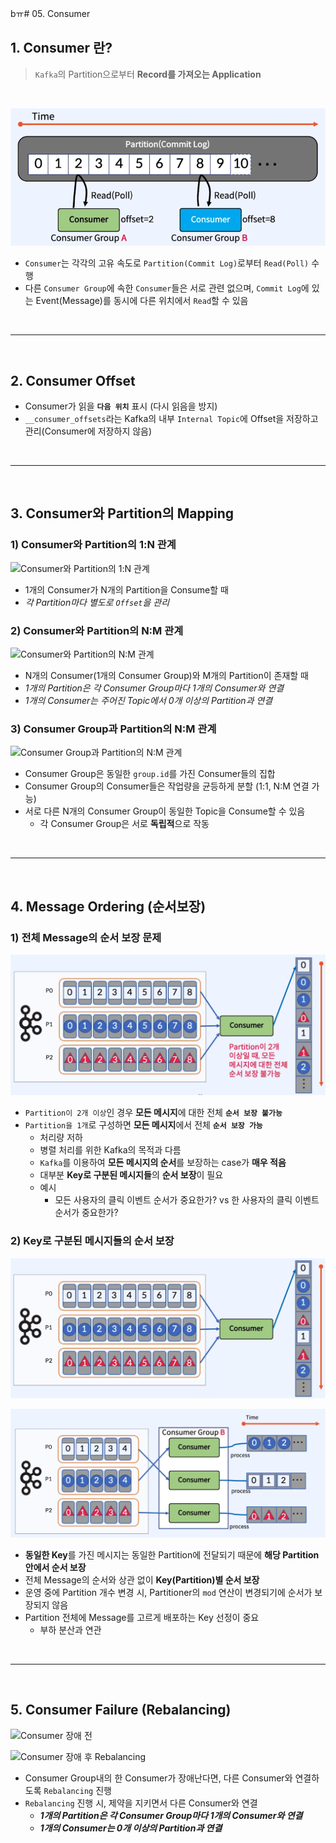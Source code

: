 bㅠ# 05. Consumer

## 1. Consumer 란?

> `Kafka`의 Partition으로부터 **Record를 가져오는 Application**

</br>

![Consumer](../img/part1/05_01_Consumer.PNG "Consumer")

- `Consumer`는 각각의 고유 속도로 `Partition(Commit Log)`로부터 `Read(Poll)` 수행
- 다른 `Consumer Group`에 속한 `Consumer`들은 서로 관련 없으며, `Commit Log`에 있는 Event(Message)를 동시에 다른 위치에서 `Read`할 수 있음

</br>

---

</br>

## 2. Consumer Offset

- Consumer가 읽을 **`다음 위치`** 표시 (다시 읽음을 방지)
- `__consumer_offsets`라는 Kafka의 내부 `Internal Topic`에 Offset을 저장하고 관리(Consumer에 저장하지 않음)

</br>

---

</br>

## 3. Consumer와 Partition의 Mapping

### 1) Consumer와 Partition의 1:N 관계

![Consumer와 Partition의 1:N 관계](../img/part1/05_02_Consumer_1대N.PNG "Consumer와 Partition의 1:N 관계")

- 1개의 Consumer가 N개의 Partition을 Consume할 때
- _각 Partition마다 별도로 `Offset`을 관리_

### 2) Consumer와 Partition의 N:M 관계

![Consumer와 Partition의 N:M 관계](../img/part1/05_03_Consumer_N대M.PNG "Consumer와 Partition의 N:M 관계")

- N개의 Consumer(1개의 Consumer Group)와 M개의 Partition이 존재할 때
- _1개의 Partition은 각 Consumer Group마다 1개의 Consumer와 연결_
- _1개의 Consumer는 주어진 Topic에서 0개 이상의 Partition과 연결_

### 3) Consumer Group과 Partition의 N:M 관계

![Consumer Group과 Partition의 N:M 관계](../img/part1/05_04_Consumer_Group_N대M.PNG "Consumer Group과 Partition의 N:M 관계")

- Consumer Group은 동일한 `group.id`를 가진 Consumer들의 집합
- Consumer Group의 Consumer들은 작업량을 균등하게 분할 (1:1, N:M 연결 가능)
- 서로 다른 N개의 Consumer Group이 동일한 Topic을 Consume할 수 있음
  - 각 Consumer Group은 서로 **독립적**으로 작동

</br>

---

</br>

## 4. Message Ordering (순서보장)

### 1) 전체 Message의 순서 보장 문제

![전체 Message에 대한 순서 보장 문제](../img/part1/05_05_Messaging_Ordering_전체순서보장_문제.PNG "전체 Message에 대한 순서 보장 문제")

- `Partition이 2개 이상`인 경우 **모든 메시지**에 대한 전체 **`순서 보장 불가능`**
- `Partition을 1개`로 구성하면 **모든 메시지**에서 전체 **`순서 보장 가능`**
  - 처리량 저하
  - 병렬 처리를 위한 Kafka의 목적과 다름
  - `Kafka`를 이용하여 **모든 메시지의 순서**를 보장하는 case가 **매우 적음**
  - 대부분 **Key로 구분된 메시지들**의 **순서 보장**이 필요
  - 예시
    - 모든 사용자의 클릭 이벤트 순서가 중요한가? vs 한 사용자의 클릭 이벤트 순서가 중요한가?

### 2) Key로 구분된 메시지들의 순서 보장

![Consumer 1개일 때 Partition별 순서 보장](../img/part1/05_07_Messaging_Ordering_순서보장.PNG "Consumer 1개일 때 Partition별 순서 보장")

![Consumer N개일 때 Partition별 순서 보장](../img/part1/05_06_Messaging_Ordering_Partition별_순서보장.PNG "Consumer N개일 때 Partition별 순서 보장")

- **동일한 Key**를 가진 메시지는 동일한 Partition에 전달되기 때문에 **해당 Partition안에서 순서 보장**
- 전체 Message의 순서와 상관 없이 **Key(Partition)별 순서 보장**
- 운영 중에 Partition 개수 변경 시, Partitioner의 `mod` 연산이 변경되기에 순서가 보장되지 않음
- Partition 전체에 Message를 고르게 배포하는 Key 선정이 중요
  - 부하 분산과 연관

</br>

---

</br>

## 5. Consumer Failure (Rebalancing)

![Consumer 장애 전](../img/part1/05_08_Consumer_Rebalancing_전.PNG "Consumer 장애 전")

![Consumer 장애 후 Rebalancing](../img/part1/05_09_Consumer_Rebalancing_후.PNG "Consumer 장애 후 Rebalancing")

- Consumer Group내의 한 Consumer가 장애난다면, 다른 Consumer와 연결하도록 `Rebalancing` 진행
- `Rebalancing` 진행 시, 제약을 지키면서 다른 Consumer와 연결
  - **_1개의 Partition은 각 Consumer Group마다 1개의 Consumer와 연결_**
  - **_1개의 Consumer는 0개 이상의 Partition과 연결_**
